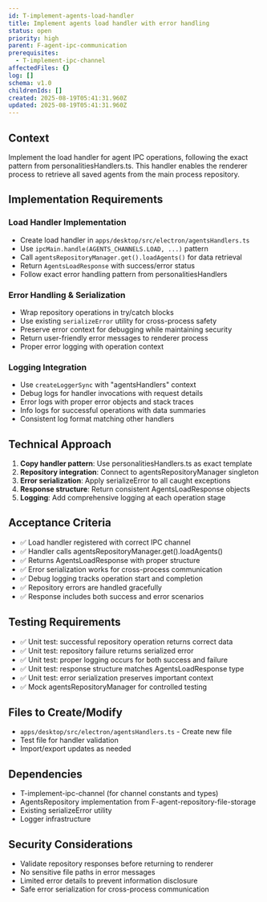 ```yaml
---
id: T-implement-agents-load-handler
title: Implement agents load handler with error handling
status: open
priority: high
parent: F-agent-ipc-communication
prerequisites:
  - T-implement-ipc-channel
affectedFiles: {}
log: []
schema: v1.0
childrenIds: []
created: 2025-08-19T05:41:31.960Z
updated: 2025-08-19T05:41:31.960Z
---
```


## Context

Implement the load handler for agent IPC operations, following the exact pattern from personalitiesHandlers.ts. This handler enables the renderer process to retrieve all saved agents from the main process repository.

## Implementation Requirements

### Load Handler Implementation

- Create load handler in `apps/desktop/src/electron/agentsHandlers.ts`
- Use `ipcMain.handle(AGENTS_CHANNELS.LOAD, ...)` pattern
- Call `agentsRepositoryManager.get().loadAgents()` for data retrieval
- Return `AgentsLoadResponse` with success/error status
- Follow exact error handling pattern from personalitiesHandlers

### Error Handling & Serialization

- Wrap repository operations in try/catch blocks
- Use existing `serializeError` utility for cross-process safety
- Preserve error context for debugging while maintaining security
- Return user-friendly error messages to renderer process
- Proper error logging with operation context

### Logging Integration

- Use `createLoggerSync` with "agentsHandlers" context
- Debug logs for handler invocations with request details
- Error logs with proper error objects and stack traces
- Info logs for successful operations with data summaries
- Consistent log format matching other handlers

## Technical Approach

1. **Copy handler pattern**: Use personalitiesHandlers.ts as exact template
2. **Repository integration**: Connect to agentsRepositoryManager singleton
3. **Error serialization**: Apply serializeError to all caught exceptions
4. **Response structure**: Return consistent AgentsLoadResponse objects
5. **Logging**: Add comprehensive logging at each operation stage

## Acceptance Criteria

- ✅ Load handler registered with correct IPC channel
- ✅ Handler calls agentsRepositoryManager.get().loadAgents()
- ✅ Returns AgentsLoadResponse with proper structure
- ✅ Error serialization works for cross-process communication
- ✅ Debug logging tracks operation start and completion
- ✅ Repository errors are handled gracefully
- ✅ Response includes both success and error scenarios

## Testing Requirements

- ✅ Unit test: successful repository operation returns correct data
- ✅ Unit test: repository failure returns serialized error
- ✅ Unit test: proper logging occurs for both success and failure
- ✅ Unit test: response structure matches AgentsLoadResponse type
- ✅ Unit test: error serialization preserves important context
- ✅ Mock agentsRepositoryManager for controlled testing

## Files to Create/Modify

- `apps/desktop/src/electron/agentsHandlers.ts` - Create new file
- Test file for handler validation
- Import/export updates as needed

## Dependencies

- T-implement-ipc-channel (for channel constants and types)
- AgentsRepository implementation from F-agent-repository-file-storage
- Existing serializeError utility
- Logger infrastructure

## Security Considerations

- Validate repository responses before returning to renderer
- No sensitive file paths in error messages
- Limited error details to prevent information disclosure
- Safe error serialization for cross-process communication
